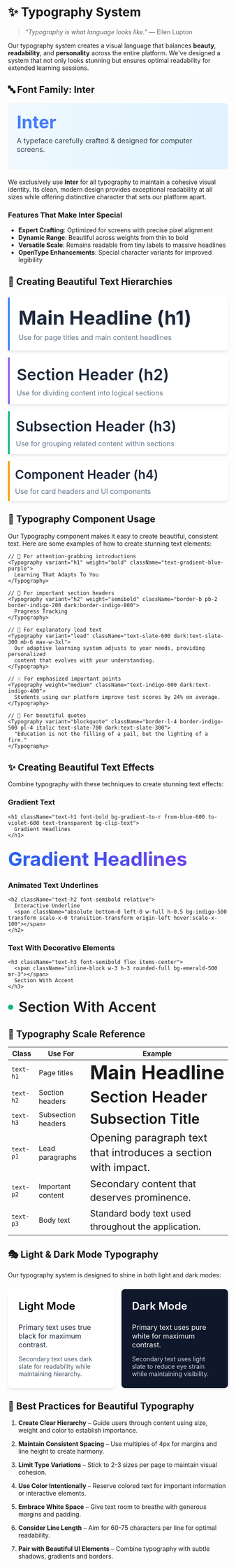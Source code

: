 # ✨ Typography System

> *"Typography is what language looks like."* — Ellen Lupton

Our typography system creates a visual language that balances **beauty**, **readability**, and **personality** across the entire platform. We've designed a system that not only looks stunning but ensures optimal readability for extended learning sessions.

## 🔤 Font Family: Inter

<div style="background: linear-gradient(to right, #f0f9ff, #e0f2fe); padding: 20px; border-radius: 8px; margin-bottom: 20px;">
  <p style="font-family: Inter; font-size: 40px; line-height: 1.2; margin: 0; font-weight: 700; background: linear-gradient(135deg, #3b82f6, #8b5cf6); -webkit-background-clip: text; -webkit-text-fill-color: transparent;">Inter</p>
  <p style="font-family: Inter; font-size: 16px; margin-top: 8px; color: #334155;">A typeface carefully crafted & designed for computer screens.</p>
</div>

We exclusively use **Inter** for all typography to maintain a cohesive visual identity. Its clean, modern design provides exceptional readability at all sizes while offering distinctive character that sets our platform apart.

### Features That Make Inter Special

* **Expert Crafting**: Optimized for screens with precise pixel alignment
* **Dynamic Range**: Beautiful across weights from thin to bold
* **Versatile Scale**: Remains readable from tiny labels to massive headlines
* **OpenType Enhancements**: Special character variants for improved legibility

## 🎨 Creating Beautiful Text Hierarchies

<div style="display: flex; flex-direction: column; gap: 16px; margin: 24px 0;">
  <div style="background: #ffffff; border-left: 4px solid #3b82f6; padding: 20px; border-radius: 0 8px 8px 0; box-shadow: 0 4px 6px -1px rgba(0, 0, 0, 0.1);">
    <h1 style="font-size: 2.75rem; line-height: 1.2; margin: 0 0 8px 0; font-weight: 700; color: #1e293b;">Main Headline (h1)</h1>
    <p style="font-size: 1rem; color: #64748b; margin: 0;">Use for page titles and main content headlines</p>
  </div>
  
  <div style="background: #ffffff; border-left: 4px solid #8b5cf6; padding: 16px; border-radius: 0 8px 8px 0; box-shadow: 0 4px 6px -1px rgba(0, 0, 0, 0.1);">
    <h2 style="font-size: 2.25rem; line-height: 1.3; margin: 0 0 8px 0; font-weight: 600; color: #1e293b;">Section Header (h2)</h2>
    <p style="font-size: 1rem; color: #64748b; margin: 0;">Use for dividing content into logical sections</p>
  </div>
  
  <div style="background: #ffffff; border-left: 4px solid #10b981; padding: 14px; border-radius: 0 8px 8px 0; box-shadow: 0 4px 6px -1px rgba(0, 0, 0, 0.1);">
    <h3 style="font-size: 2rem; line-height: 1.3; margin: 0 0 8px 0; font-weight: 600; color: #1e293b;">Subsection Header (h3)</h3>
    <p style="font-size: 1rem; color: #64748b; margin: 0;">Use for grouping related content within sections</p>
  </div>
  
  <div style="background: #ffffff; border-left: 4px solid #f59e0b; padding: 12px; border-radius: 0 8px 8px 0; box-shadow: 0 4px 6px -1px rgba(0, 0, 0, 0.1);">
    <h4 style="font-size: 1.75rem; line-height: 1.4; margin: 0 0 8px 0; font-weight: 600; color: #1e293b;">Component Header (h4)</h4>
    <p style="font-size: 1rem; color: #64748b; margin: 0;">Use for card headers and UI components</p>
  </div>
</div>

## 💫 Typography Component Usage

Our Typography component makes it easy to create beautiful, consistent text. Here are some examples of how to create stunning text elements:

```tsx
// 🌟 For attention-grabbing introductions
<Typography variant="h1" weight="bold" className="text-gradient-blue-purple">
  Learning That Adapts To You
</Typography>

// 💎 For important section headers
<Typography variant="h2" weight="semibold" className="border-b pb-2 border-indigo-200 dark:border-indigo-800">
  Progress Tracking
</Typography>

// 🌿 For explanatory lead text
<Typography variant="lead" className="text-slate-600 dark:text-slate-300 mb-6 max-w-3xl">
  Our adaptive learning system adjusts to your needs, providing personalized
  content that evolves with your understanding.
</Typography>

// 💡 For emphasized important points
<Typography weight="medium" className="text-indigo-600 dark:text-indigo-400">
  Students using our platform improve test scores by 24% on average.
</Typography>

// 🔖 For beautiful quotes
<Typography variant="blockquote" className="border-l-4 border-indigo-500 pl-4 italic text-slate-700 dark:text-slate-300">
  "Education is not the filling of a pail, but the lighting of a fire."
</Typography>
```

## ✨ Creating Beautiful Text Effects

Combine typography with these techniques to create stunning text effects:

### Gradient Text

```tsx
<h1 className="text-h1 font-bold bg-gradient-to-r from-blue-600 to-violet-600 text-transparent bg-clip-text">
  Gradient Headlines
</h1>
```

<div style="background: linear-gradient(to right, #2563eb, #7c3aed); -webkit-background-clip: text; -webkit-text-fill-color: transparent; font-size: 2.75rem; font-weight: 700; margin: 20px 0;">
  Gradient Headlines
</div>

### Animated Text Underlines

```tsx
<h2 className="text-h2 font-semibold relative">
  Interactive Underline
  <span className="absolute bottom-0 left-0 w-full h-0.5 bg-indigo-500 transform scale-x-0 transition-transform origin-left hover:scale-x-100"></span>
</h2>
```

### Text With Decorative Elements

```tsx
<h3 className="text-h3 font-semibold flex items-center">
  <span className="inline-block w-3 h-3 rounded-full bg-emerald-500 mr-3"></span>
  Section With Accent
</h3>
```

<div style="font-size: 2rem; font-weight: 600; display: flex; align-items: center; margin: 20px 0;">
  <span style="display: inline-block; width: 12px; height: 12px; border-radius: 9999px; background-color: #10b981; margin-right: 12px;"></span>
  Section With Accent
</div>

## 📏 Typography Scale Reference

| Class | Use For | Example |
|-------|---------|---------|
| <code>text-h1</code> | Page titles | <div style="font-size: 2.75rem; font-weight: 700; line-height: 1.2;">Main Headline</div> |
| <code>text-h2</code> | Section headers | <div style="font-size: 2.25rem; font-weight: 600; line-height: 1.3;">Section Header</div> |
| <code>text-h3</code> | Subsection headers | <div style="font-size: 2rem; font-weight: 600; line-height: 1.3;">Subsection Title</div> |
| <code>text-p1</code> | Lead paragraphs | <div style="font-size: 1.5rem; line-height: 1.4;">Opening paragraph text that introduces a section with impact.</div> |
| <code>text-p2</code> | Important content | <div style="font-size: 1.375rem; line-height: 1.4;">Secondary content that deserves prominence.</div> |
| <code>text-p3</code> | Body text | <div style="font-size: 1.25rem; line-height: 1.5;">Standard body text used throughout the application.</div> |

## 🎭 Light & Dark Mode Typography

Our typography system is designed to shine in both light and dark modes:

<div style="display: flex; gap: 16px; margin: 24px 0;">
  <div style="flex: 1; background: white; padding: 24px; border-radius: 8px; box-shadow: 0 4px 6px -1px rgba(0, 0, 0, 0.1);">
    <h3 style="font-size: 1.5rem; font-weight: 600; color: #000000; margin-top: 0;">Light Mode</h3>
    <p style="font-size: 1rem; color: #1e293b; margin-bottom: 8px;">Primary text uses true black for maximum contrast.</p>
    <p style="font-size: 0.875rem; color: #475569; margin-bottom: 0;">Secondary text uses dark slate for readability while maintaining hierarchy.</p>
  </div>
  
  <div style="flex: 1; background: #0f172a; padding: 24px; border-radius: 8px; box-shadow: 0 4px 6px -1px rgba(0, 0, 0, 0.1);">
    <h3 style="font-size: 1.5rem; font-weight: 600; color: #ffffff; margin-top: 0;">Dark Mode</h3>
    <p style="font-size: 1rem; color: #f8fafc; margin-bottom: 8px;">Primary text uses pure white for maximum contrast.</p>
    <p style="font-size: 0.875rem; color: #cbd5e1; margin-bottom: 0;">Secondary text uses light slate to reduce eye strain while maintaining visibility.</p>
  </div>
</div>

## 💎 Best Practices for Beautiful Typography

1. **Create Clear Hierarchy** – Guide users through content using size, weight and color to establish importance.

2. **Maintain Consistent Spacing** – Use multiples of 4px for margins and line height to create harmony.

3. **Limit Type Variations** – Stick to 2-3 sizes per page to maintain visual cohesion.

4. **Use Color Intentionally** – Reserve colored text for important information or interactive elements.

5. **Embrace White Space** – Give text room to breathe with generous margins and padding.

6. **Consider Line Length** – Aim for 60-75 characters per line for optimal readability.

7. **Pair with Beautiful UI Elements** – Combine typography with subtle shadows, gradients and borders.
